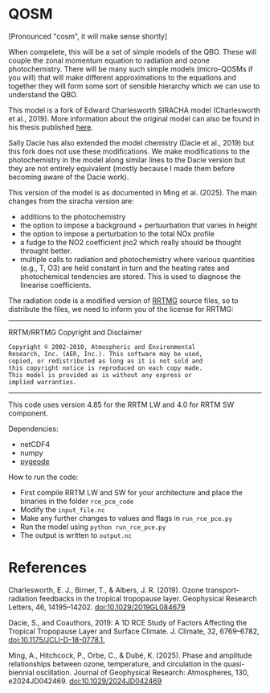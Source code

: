 # QOSM

[Pronounced "cosm", it will make sense shortly]

When compelete, this will be a set of simple models of the QBO. These will couple the 
zonal momentum equation to radiation and ozone photochemistry. There will be
many such simple models (micro-QOSMs if you will) that will make
different approximations to the equations and together they will form some sort
of sensible hierarchy which we can use to understand the QBO.

This model is a fork of Edward Charlesworth SIRACHA model (Charlesworth et al., 2019).
More information about the original model can also be found in his thesis published 
[here](https://api.mountainscholar.org/server/api/core/bitstreams/e9e84e9f-2bbd-49e3-85a8-25bf547b5a46/content).

Sally Dacie has also extended the model chemistry (Dacie et al., 2019) but this fork
does not use these modifications. We make modifications to the photochemistry in the model
along similar lines to the Dacie version but they are not entirely equivalent (mostly
because I made them before becoming aware of the Dacie work).

This version of the model is as documented in Ming et al. (2025). The main changes from the
siracha version are:
- additions to the photochemistry
- the option to impose a background + pertuurbation that varies in height
- the option to impose a perturbation to the total NOx profile
- a fudge to the NO2 coefficient jno2 which really should be thought throught better.
- multiple calls to radiation and photochemistry where various quantities  (e.g., T, O3)
are held constant in turn and the heating rates and photochemical tendencies are stored.
This is used to diagnose the linearise coefficients.

The radiation code is a modified version of [RRTMG](http://rtweb.aer.com/rrtm_frame.html)
source files, so to distribute the files, we need to inform you of the license for RRTMG:

-----------------------------------------------------------------------
RRTM/RRTMG Copyright and Disclaimer

    Copyright © 2002-2010, Atmospheric and Environmental 
    Research, Inc. (AER, Inc.). This software may be used, 
    copied, or redistributed as long as it is not sold and 
    this copyright notice is reproduced on each copy made. 
    This model is provided as is without any express or 
    implied warranties. 
-----------------------------------------------------------------------

This code uses version 4.85 for the RRTM LW and 4.0 for RRTM SW component.

Dependencies:
- netCDF4
- numpy
- [pygeode](https://pygeode.github.io/index.html)

How to run the code:
- First compile RRTM LW and SW for your architecture and place the binaries
in the folder `rce_pce_code`
- Modify the `input_file.nc`
- Make any further changes to values and flags in `run_rce_pce.py`
- Run the model using `python run_rce_pce.py`
- The output is written to `output.nc`

# References

Charlesworth, E. J., Birner, T., & Albers, J. R. (2019). Ozone transport-radiation feedbacks in the tropical tropopause layer. Geophysical Research Letters, 46, 14195–14202. [doi:10.1029/2019GL084679](https://doi.org/10.1029/2019GL084679)

Dacie, S., and Coauthors, 2019: A 1D RCE Study of Factors Affecting the Tropical Tropopause Layer and Surface Climate. J. Climate, 32, 6769–6782, [doi:10.1175/JCLI-D-18-0778.1.](https://doi.org/10.1175/JCLI-D-18-0778.1.)

Ming, A., Hitchcock, P., Orbe, C., & Dubé, K. (2025). Phase and amplitude relationships between ozone, temperature, and circulation in the quasi-biennial oscillation. Journal of Geophysical Research: Atmospheres, 130, e2024JD042469. [doi:10.1029/2024JD042469](https://doi.org/10.1029/2024JD042469)




